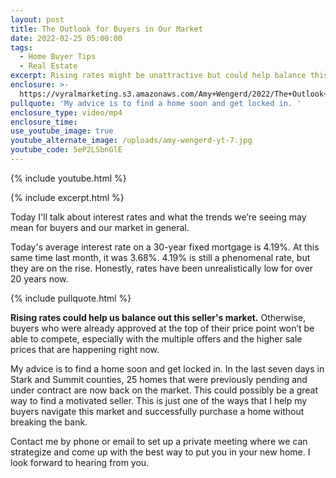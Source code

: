 ```yaml
---
layout: post
title: The Outlook for Buyers in Our Market
date: 2022-02-25 05:00:00
tags:
  - Home Buyer Tips
  - Real Estate
excerpt: Rising rates might be unattractive but could help balance this market.
enclosure: >-
  https://vyralmarketing.s3.amazonaws.com/Amy+Wengerd/2022/The+Outlook+for+Buyers+in+Our+Market.mp4
pullquote: 'My advice is to find a home soon and get locked in. '
enclosure_type: video/mp4
enclosure_time:
use_youtube_image: true
youtube_alternate_image: /uploads/amy-wengerd-yt-7.jpg
youtube_code: 5eP2LSbnGlE
---
```

{% include youtube.html %}

{% include excerpt.html %}

Today I'll talk about interest rates and what the trends we’re seeing may mean for buyers and our market in general.

Today's average interest rate on a 30-year fixed mortgage is 4.19%. At this same time last month, it was 3.68%. 4.19% is still a phenomenal rate, but they are on the rise. Honestly, rates have been unrealistically low for over 20 years now.&nbsp;

{% include pullquote.html %}

**Rising rates could help us balance out this seller's market.** Otherwise, buyers who were already approved at the top of their price point won’t be able to compete, especially with the multiple offers and the higher sale prices that are happening right now.

My advice is to find a home soon and get locked in. In the last seven days in Stark and Summit counties, 25 homes that were previously pending and under contract are now back on the market. This could possibly be a great way to find a motivated seller. This is just one of the ways that I help my buyers navigate this market and successfully purchase a home without breaking the bank.&nbsp;

Contact me by phone or email to set up a private meeting where we can strategize and come up with the best way to put you in your new home. I look forward to hearing from you.
